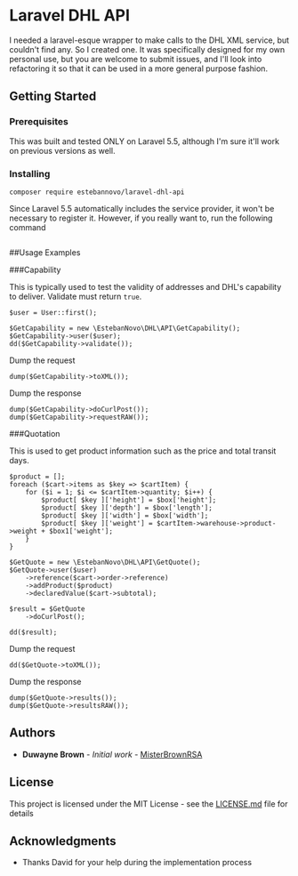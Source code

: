 # Laravel DHL API

I needed a laravel-esque wrapper to make calls to the DHL XML service, but couldn't find any. So I created one. It was specifically designed for my own personal use, but you are welcome to submit issues, and I'll look into refactoring it so that it can be used in a more general purpose fashion.

## Getting Started

### Prerequisites

This was built and tested ONLY on Laravel 5.5, although I'm sure it'll work on previous versions as well.

### Installing

```
composer require estebannovo/laravel-dhl-api
```

Since Laravel 5.5 automatically includes the service provider, it won't be necessary to register it. However, if you really want to, run the following command

```

```

##Usage Examples

###Capability

This is typically used to test the validity of addresses and DHL's capability to deliver. Validate must return `true`.

```
$user = User::first();

$GetCapability = new \EstebanNovo\DHL\API\GetCapability();
$GetCapability->user($user);
dd($GetCapability->validate());
```

Dump the request
```
dump($GetCapability->toXML());
```

Dump the response
```
dump($GetCapability->doCurlPost());
dump($GetCapability->requestRAW());
```

###Quotation

This is used to get product information such as the price and total transit days.

```
$product = [];
foreach ($cart->items as $key => $cartItem) {
    for ($i = 1; $i <= $cartItem->quantity; $i++) {
        $product[ $key ]['height'] = $box['height'];
        $product[ $key ]['depth'] = $box['length'];
        $product[ $key ]['width'] = $box['width'];
        $product[ $key ]['weight'] = $cartItem->warehouse->product->weight + $box1['weight'];
    }
}
```

```
$GetQuote = new \EstebanNovo\DHL\API\GetQuote();
$GetQuote->user($user)
    ->reference($cart->order->reference)
    ->addProduct($product)
    ->declaredValue($cart->subtotal);
    
$result = $GetQuote
    ->doCurlPost();
    
dd($result);
```

Dump the request
```
dd($GetQuote->toXML());
```

Dump the response
```
dump($GetQuote->results());
dump($GetQuote->resultsRAW());
```

## Authors

* **Duwayne Brown** - *Initial work* - [MisterBrownRSA](https://github.com/MisterBrownRSA)

## License

This project is licensed under the MIT License - see the [LICENSE.md](LICENSE.md) file for details

## Acknowledgments

* Thanks David for your help during the implementation process
